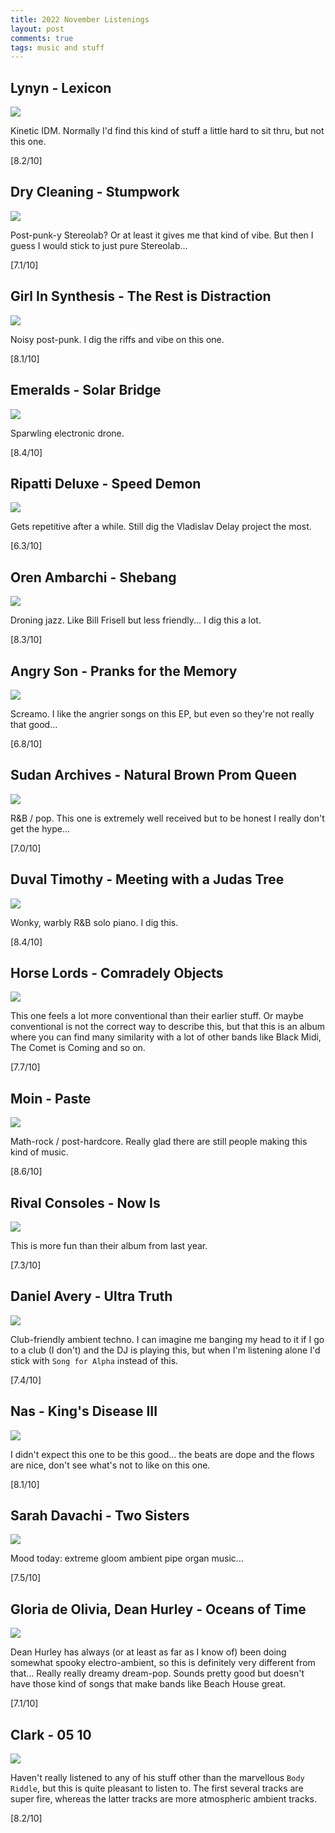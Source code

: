 ```yaml
---
title: 2022 November Listenings
layout: post
comments: true
tags: music and stuff
---
```


## Lynyn - Lexicon

  ![](https://f4.bcbits.com/img/a0055427972_16.jpg)

  Kinetic IDM. Normally I'd find this kind of stuff a little hard to sit thru, but not this one.

  [8.2/10]

## Dry Cleaning - Stumpwork

  ![](https://f4.bcbits.com/img/a2082562256_16.jpg)

  Post-punk-y Stereolab? Or at least it gives me that kind of vibe. But then I guess I would stick to just pure Stereolab...

  [7.1/10]

## Girl In Synthesis - The Rest is Distraction

  ![](https://f4.bcbits.com/img/a1786802869_16.jpg)

  Noisy post-punk. I dig the riffs and vibe on this one.

  [8.1/10]

## Emeralds - Solar Bridge

  ![](https://f4.bcbits.com/img/a1984358756_16.jpg)

  Sparwling electronic drone.

  [8.4/10]

## Ripatti Deluxe - Speed Demon

  ![](https://f4.bcbits.com/img/a0900556404_16.jpg)

  Gets repetitive after a while. Still dig the Vladislav Delay project the most.

  [6.3/10]

## Oren Ambarchi - Shebang

  ![](https://f4.bcbits.com/img/a0393255258_16.jpg)

  Droning jazz. Like Bill Frisell but less friendly... I dig this a lot.

  [8.3/10]

## Angry Son - Pranks for the Memory

  ![](https://f4.bcbits.com/img/a2542860774_16.jpg)

  Screamo. I like the angrier songs on this EP, but even so they're not really that good...

  [6.8/10]

## Sudan Archives - Natural Brown Prom Queen

  ![](https://f4.bcbits.com/img/a1589291795_16.jpg)

  R&B / pop. This one is extremely well received but to be honest I really don't get the hype...

  [7.0/10]

## Duval Timothy - Meeting with a Judas Tree

  ![](https://f4.bcbits.com/img/a0471216186_16.jpg)

  Wonky, warbly R&B solo piano. I dig this.

  [8.4/10]

## Horse Lords - Comradely Objects

  ![](https://f4.bcbits.com/img/a0155432732_16.jpg)

  This one feels a lot more conventional than their earlier stuff. Or maybe conventional is not the correct way to describe this, but that this is an album where you can find many similarity with a lot of other bands like Black Midi, The Comet is Coming and so on.

  [7.7/10]

## Moin - Paste

  ![](https://f4.bcbits.com/img/a0190779692_16.jpg)

  Math-rock / post-hardcore. Really glad there are still people making this kind of music.

  [8.6/10]

## Rival Consoles - Now Is

  ![](https://f4.bcbits.com/img/a1538288243_16.jpg)

  This is more fun than their album from last year.

  [7.3/10]

## Daniel Avery - Ultra Truth

  ![](https://f4.bcbits.com/img/a2631565452_16.jpg)

  Club-friendly ambient techno. I can imagine me banging my head to it if I go to a club (I don't) and the DJ is playing this, but when I'm listening alone I'd stick with `Song for Alpha` instead of this.

  [7.4/10]

## Nas - King's Disease III

  ![](https://i.scdn.co/image/ab67616d0000b27304072ea3871d4fea30e1f2c8)

  I didn't expect this one to be this good... the beats are dope and the flows are nice, don't see what's not to like on this one.

  [8.1/10]

## Sarah Davachi - Two Sisters

  ![](https://f4.bcbits.com/img/a3815953652_16.jpg)

  Mood today: extreme gloom ambient pipe organ music...

  [7.5/10]

## Gloria de Olivia, Dean Hurley - Oceans of Time

  ![](https://f4.bcbits.com/img/a2742479750_10.jpg)

  Dean Hurley has always (or at least as far as I know of) been doing somewhat spooky electro-ambient, so this is definitely very different from that... Really really dreamy dream-pop. Sounds pretty good but doesn't have those kind of songs that make bands like Beach House great.

  [7.1/10]

## Clark - 05 10

  ![](https://f4.bcbits.com/img/a0594522118_16.jpg)

  Haven't really listened to any of his stuff other than the marvellous `Body Riddle`, but this is quite pleasant to listen to. The first several tracks are super fire, whereas the latter tracks are more atmospheric ambient tracks.

  [8.2/10]
